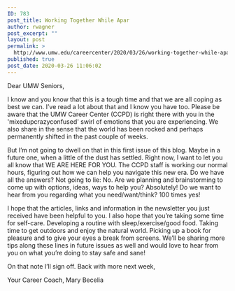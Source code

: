 ```yaml
---
ID: 783
post_title: Working Together While Apar
author: rwagner
post_excerpt: ""
layout: post
permalink: >
  http://www.umw.edu/careercenter/2020/03/26/working-together-while-apar/
published: true
post_date: 2020-03-26 11:06:02
---
```

<span data-contrast="auto">Dear UMW Seniors,</span><span data-ccp-props="{&quot;201341983&quot;:0,&quot;335559739&quot;:160,&quot;335559740&quot;:259}" data-wac-het="1"> </span>

<span data-contrast="auto">I know and you know that this is a tough time and that we are all coping as best we can. I’ve read a lot about that and I know you have too. Please be aware that the UMW Career Center (CCPD) is right there with you in the </span><span data-contrast="auto">'mixedupcrazyconfused'</span><span data-contrast="auto"> swirl of emotions that you are experiencing. We also share in the sense that the world has been rocked and perhaps permanently shifted in the past couple of weeks.</span><span data-ccp-props="{&quot;201341983&quot;:0,&quot;335559739&quot;:160,&quot;335559740&quot;:259}" data-wac-het="1"> </span>

<span data-contrast="auto">But I’m not going to dwell on that in this first issue of this </span><span data-contrast="auto">blog</span><span data-contrast="auto">. Maybe in a future one, when a little of the dust has settled. Right now, I want to let you all know that WE ARE HERE FOR YOU. The CCPD staff is working our normal hours, figuring out how we can help you navigate this new era. Do we have all the answers? Not going to lie: No. Are we planning and brainstorming to come up with options, ideas, ways to help you? Absolutely! Do we want to hear from you </span><span data-contrast="auto">regarding</span><span data-contrast="auto"> what you need/want/think? 100 times yes!</span><span data-ccp-props="{&quot;201341983&quot;:0,&quot;335559739&quot;:160,&quot;335559740&quot;:259}" data-wac-het="1"> </span>

<span data-contrast="auto">I hope that the articles, links and information in </span><span data-contrast="auto">the newsletter you just received</span><span data-contrast="auto"> have been helpful to you. I also hope that you’re taking some time for self-care. Developing a routine with sleep/exercise/good food. Taking time to get outdoors and enjoy the natural world. Picking up a book </span><span data-contrast="auto">for pleasure and to give your eyes a break from screens. We’ll be sharing more tips along these lines in future issues as well and would love to hear from you </span><span data-contrast="auto">on</span><span data-contrast="auto"> what you’re doing to stay safe and sane!</span><span data-ccp-props="{&quot;201341983&quot;:0,&quot;335559739&quot;:160,&quot;335559740&quot;:259}" data-wac-het="1"> </span>

<span data-contrast="auto">On that note I’ll sign off. Back with more next week,</span><span data-ccp-props="{&quot;201341983&quot;:0,&quot;335559739&quot;:160,&quot;335559740&quot;:259}" data-wac-het="1"> </span>

<span data-contrast="auto">Your Career Coach</span><span data-ccp-props="{&quot;201341983&quot;:0,&quot;335559739&quot;:160,&quot;335559740&quot;:259}" data-wac-het="1">, Mary Becelia</span>